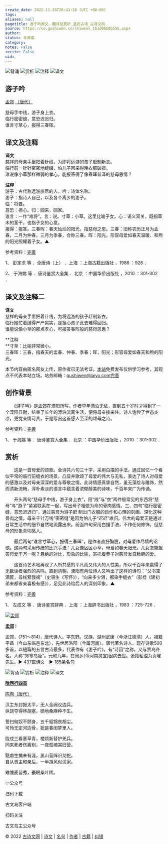 ```yaml
---
create_date: 2022-11-18T20:41:28 (UTC +08:00)
tags: 
aliases: null
pagetitle: 游子吟原文、翻译及赏析_孟郊古诗_古诗文网
source: https://so.gushiwen.cn/shiwenv_161d06b0b556.aspx
author: 
status: 未阅读
category: 
notes: False
recite: False
uid: 
---
```


![背诵](https://song.gushiwen.cn/siteimg/bei-pic.png) ![赏析](https://song.gushiwen.cn/siteimg/shang-pic.png) ![注释](https://song.gushiwen.cn/siteimg/zhu-pic.png) ![译文](https://song.gushiwen.cn/siteimg/yi-pic.png)

## 游子吟

[孟郊](https://so.gushiwen.cn/authorv_2f7f3273612a.aspx) [〔唐代〕](https://so.gushiwen.cn/shiwens/default.aspx?cstr=%e5%94%90%e4%bb%a3)

慈母手中线，游子身上衣。  
临行密密缝，意恐迟迟归。  
谁言寸草心，报得三春晖。

## 译文及注释



**译文**  
慈祥的母亲手里把着针线，为即将远游的孩子赶制新衣。  
临行前一针针密密地缝缀，怕儿子回来得晚衣服破损。  
谁说像小草那样微弱的孝心，能报答得了像春晖普泽的慈母恩情？

**注释**  
游子：古代称远游旅居的人。吟：诗体名称。  
游子：指诗人自己，以及各个离乡的游子。  
临：将要。  
意恐：担心。归：回来，回家。  
谁言：一作“难将”。言：说。寸草：小草。这里比喻子女。心：语义双关，既指草木的茎干，也指子女的心意。  
报得：报答。三春晖：春天灿烂的阳光，指慈母之恩。三春：旧称农历正月为孟春，二月为仲春，三月为季春，合称三春。晖：阳光。形容母爱如春天温暖、和煦的阳光照耀着子女。▲

参考资料：[完善](https://so.gushiwen.cn/jiucuo.aspx?u=%e7%bf%bb%e8%af%91986%e3%80%8a%e8%af%91%e6%96%87%e5%8f%8a%e6%b3%a8%e9%87%8a%e3%80%8b)

1、 彭定求 等 ．全唐诗（上） ．上海 ：上海古籍出版社 ，1986 ：926 ．

2、 于海娣 等 ．唐诗鉴赏大全集 ．北京 ：中国华侨出版社 ，2010 ：301-302 ．

## 译文及注释二



**译文**  
慈祥的母亲手里把着针线，为将远游的孩子赶制新衣。  
临行她忙着缝得严严实实，是担心孩子此去难得回归。  
谁能说像小草的那点孝心，可报答春晖般的慈母恩惠？

**注释  
**寸草：比喻非常微小。  
三春晖：三春，指春天的孟春、仲春、季春；晖，阳光；形容母爱如春天和煦的阳光。

本节内容由匿名网友上传，原作者已无法考证。[本站](https://www.gushiwen.cn/)免费发布仅供学习参考，其观点不代表本站立场。站务邮箱：gushiwen@laiyo.com[完善](https://so.gushiwen.cn/jiucuo.aspx?u=%e7%bf%bb%e8%af%9130772%e3%80%8a%e8%af%91%e6%96%87%e5%8f%8a%e6%b3%a8%e9%87%8a%e4%ba%8c%e3%80%8b)

## 创作背景



　　《游子吟》是[孟郊](https://so.gushiwen.cn/authorv_2f7f3273612a.aspx)在溧阳所写。作者早年漂泊无依，直到五十岁时才得到了一个溧阳县尉，结束了长年的漂泊流离生活，便将母亲接来住。诗人饱尝了世态炎凉，更觉亲情可贵，于是写出这首感人至深的颂母之诗。

参考资料：[完善](https://so.gushiwen.cn/jiucuo.aspx?u=%e8%b5%8f%e6%9e%901247%e3%80%8a%e5%88%9b%e4%bd%9c%e8%83%8c%e6%99%af%e3%80%8b)

1、 于海娣 等 ．唐诗鉴赏大全集 ．北京 ：中国华侨出版社 ，2010 ：301-302 ．

## 赏析



　　这是一首母爱的颂歌。全诗共六句三十字，采用白描的手法，通过回忆一个看似平常的临行前缝衣的场景，凸显并歌颂了母爱的伟大与无私，表达了诗人对母爱的感激以及对母亲深深的爱与尊敬之情。此诗情感真挚自然，虽无藻绘与雕饰，然而清新流畅，淳朴素淡的语言中蕴含着浓郁醇美的诗味，千百年来广为传诵。

　　开头两句“慈母手中线，游子身上衣”，用“线”与“衣”两件极常见的东西将“慈母”与“游子”紧紧联系在一起，写出母子相依为命的骨肉感情。三、四句“临行密密缝，意恐迟迟归”，通过慈母为游子赶 制出门衣服的动作和心理的刻画，深化这种骨肉之情。母亲千针万线“密密缝”是因为怕儿子“迟迟”难归。伟大的母爱正是通过日常生活中的细节自然地流露出来。前面四句采用白描手法，不作任何修饰，但慈母的形象真切感人。

　　最后两句“谁言寸草心，报得三春晖”，是作者直抒胸臆，对母爱作尽情的讴歌。这两句采用传统的比兴手法：儿女像区区小草，母爱如春天阳光。儿女怎能报答母爱于万一呢？悬绝的对比，形象的比喻，寄托着赤子对慈母发自肺腑的爱。

　　这首诗艺术地再现了人所共感的平凡而又伟大的人性美，所以千百年来赢得了无数读者强烈的共鸣。直到清朝，溧阳有两位诗人又吟出了这样的诗句：“父书空满筐，母线萦我襦”（史骐生《写怀》），“向来多少泪，都染手缝衣”（彭桂《建初弟来都省亲喜极有感》），足见此诗给后人的深刻印象。▲

参考资料：[完善](https://so.gushiwen.cn/jiucuo.aspx?u=%e8%b5%8f%e6%9e%901248%e3%80%8a%e8%b5%8f%e6%9e%90%e3%80%8b)

1、 左成文 等 ．唐诗鉴赏辞典 ．上海 ：上海辞书出版社 ，1983 ：725-726 ．

[![孟郊](https://song.gushiwen.cn/authorImg/mengjiao.jpg)](https://so.gushiwen.cn/authorv_2f7f3273612a.aspx)

[**孟郊**](https://so.gushiwen.cn/authorv_2f7f3273612a.aspx) !

孟郊，(751～814)，唐代诗人。字东野。汉族，湖州武康（今浙江德清）人，祖籍平昌（今山东临邑东北），先世居洛阳（今属河南）。唐代著名诗人。现存诗歌500多首，以短篇的五言古诗最多，代表作有《游子吟》。有“诗囚”之称，又与贾岛齐名，人称“郊寒岛瘦”。元和九年，在阌乡(今河南灵宝)因病去世。张籍私谥为贞曜先生。[► 437篇诗文](https://so.gushiwen.cn/shiwens/default.aspx?astr=%e5%ad%9f%e9%83%8a)　[► 185条名句](https://so.gushiwen.cn/mingjus/default.aspx?astr=%e5%ad%9f%e9%83%8a)

![背诵](https://song.gushiwen.cn/siteimg/bei-pic.png) ![赏析](https://song.gushiwen.cn/siteimg/shang-pic.png) ![注释](https://song.gushiwen.cn/siteimg/zhu-pic.png) ![译文](https://song.gushiwen.cn/siteimg/yi-pic.png)

[**陇西行四首**](https://so.gushiwen.cn/shiwenv_be2061d931ea.aspx)

[陈陶](https://so.gushiwen.cn/authorv.aspx?name=%e9%99%88%e9%99%b6)[〔唐代〕](https://so.gushiwen.cn/shiwens/default.aspx?cstr=%e5%94%90%e4%bb%a3)

汉主东封报太平，无人金阙议边兵。  
纵饶夺得林胡塞，碛地桑麻种不生。

誓扫匈奴不顾身，五千貂锦丧胡尘。  
可怜无定河边骨，犹是春闺梦里人。

陇戍三看塞草青，楼烦新替护羌兵。  
同来死者伤离别，一夜孤魂哭旧营。

黠虏生擒未有涯，黑山营阵识龙蛇。  
自从贵主和亲后，一半胡风似汉家。



雉雊麦苗秀，蚕眠桑叶稀。

⇦公众号



扫码下载

古文岛客户端



扫码关注

古文岛主公众号

© 2022 [古诗文网](https://www.gushiwen.cn/) | [诗文](https://so.gushiwen.cn/shiwens/) | [名句](https://so.gushiwen.cn/mingjus/) | [作者](https://so.gushiwen.cn/authors/) | [古籍](https://so.gushiwen.cn/guwen/) | [纠错](https://so.gushiwen.cn/jiucuo.aspx?u=)
